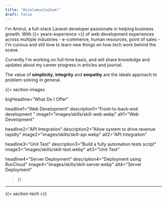 ```yaml
---
title: "Assalamualaikum!"
draft: false
---
```



I'm Amirul, a full-stack Laravel developer passionate in helping business growth. With {{< years-experience >}} of web development experiences across multiple industries - e-commerce, human resources, point of sales - I'm curious and still love to learn new things on how tech work behind the scene.

Currently I'm working on full-time basis, and will share knowledge and updates about my career progress in articles and journal.

The value of **simplicity**, **integrity** and **empathy** are the ideals approach to problem solving in general.

<!-- Curious about how I work? Check out my uses page for a full list of all the software, gadgets, and services I use.  -->

{{< section-images

bigHeadline="What Do I Offer"

headline1="Web Development"
description1="Front-to-back-end development "
image1="images/skills/skill-web.webp"
alt1="Web Development"

headline2="API Integration"
description2="Allow system to drive revenue rapidly"
image2="images/skills/skill-api.webp"
alt2="API Integration"

headline3="Unit Test"
description3="Build a fully automation tests script"
image3="images/skills/skill-test.webp"
alt3="Unit Test"

headline4="Server Deployment"
description4="Deployment using RunCloud"
image4="images/skills/skill-server.webp"
alt4="Server Deployment"

>}}

---

{{< section-tech >}}